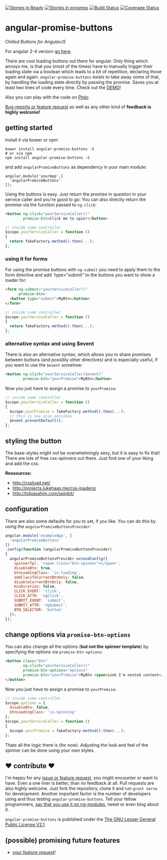 [![Stories in Ready](https://badge.waffle.io/johannesjo/angular-promise-buttons.svg?label=ready&title=Ready)](http://waffle.io/johannesjo/angular-promise-buttons)
[![Stories in progress](https://badge.waffle.io/johannesjo/angular-promise-buttons.svg?label=in%20progress&title=In%20Progress)](http://waffle.io/johannesjo/angular-promise-buttons)
[![Build Status](https://travis-ci.org/johannesjo/angular-promise-buttons.svg)](https://travis-ci.org/johannesjo/angular-promise-buttons?branch=master)
[![Coverage Status](https://coveralls.io/repos/johannesjo/angular-promise-buttons/badge.svg?branch=master)](https://coveralls.io/r/johannesjo/angular-promise-buttons?branch=master)

angular-promise-buttons
===========

*Chilled Buttons for AngularJS*

For angular 2-4 version [go here](https://github.com/johannesjo/angular2-promise-buttons).

There are cool loading buttons out there for angular. Only thing which annoys me, is that you (most of the times) have to manually trigger their loading state via a boolean which leads to a bit of repetition, declaring those again and again. ```angular-promise-buttons``` exists to take away some of that, by handling the loading state directly by passing the promise. Saves you at least two lines of code every time. Check out the [DEMO](http://johannesjo.github.io/angular-promise-buttons/#demo)!

Also you can play with the code on [Plnkr](http://plnkr.co/edit/yKrlohXVL15fRjTjZHBJ?p=preview).


[Bug-reports or feature request](https://github.com/johannesjo/angular-promise-buttons/issues) as well as any other kind of **feedback is highly welcome!**

## getting started

Install it via bower or npm
```
bower install angular-promise-buttons -S
# or via npm
npm install angular-promise-buttons -S
```
and add `angularPromiseButtons` as dependency in your main module:
```
angular.module('yourApp',[
  'angularPromiseButtons'
]);
```

Using the buttons is easy. Just return the promise in question in your service caller and you're good to go:
You can also directly return the promise via the function passed to `ng-click`:
```html
<button ng-click="yourServiceCaller()"
        promise-btn>Click me to spin!</button>
```

```javascript
// inside some controller
$scope.yourServiceCaller = function ()
{
  return fakeFactory.method().then(...);
};
```
### using it for forms
For using the promise buttons with `ng-submit` you need to apply them to the form directive and add `type="submit" to the buttons you want to show a loader for:
```html
<form ng-submit="yourServiceCaller()"
      promise-btn>
  <button type="submit">MyBtn</button>
</form>
```

```javascript
// inside some controller
$scope.yourServiceCaller = function ()
{
  return fakeFactory.method().then(...);
};
```

### alternative syntax and using $event
There is also an alternative syntax, which allows you to share promises between buttons (and possibly other directives) and is especially useful, if you want to use the `$event` somehow:
```html
<button ng-click="yourServiceCaller($event)"
        promise-btn="yourPromise">MyBtn</button>
```
Now you just have to assign a promise to ```yourPromise```:
```javascript
// inside some controller
$scope.yourServiceCaller = function ()
{
  $scope.yourPromise = fakeFactory.method().then(...);
  // this is now also possible
  $event.preventDefault();
};
```



## styling the button
The base-styles might not be overwhelmingly sexy, but it is easy to fix that! There are lots of free css-spinners out there. Just find one of your liking and add the css.

**Ressources:**
* http://cssload.net/
* http://projects.lukehaas.me/css-loaders/
* http://tobiasahlin.com/spinkit/


## configuration
There are also some defaults for you to set, if you like. You can do this by using the ```angularPromiseButtonsProvider```:
```javascript
angular.module('exampleApp', [
  'angularPromiseButtons'
])
.config(function (angularPromiseButtonsProvider)
{
  angularPromiseButtonsProvider.extendConfig({
    spinnerTpl: '<span class="btn-spinner"></span>',
    disableBtn: true,
    btnLoadingClass: 'is-loading',
    addClassToCurrentBtnOnly: false,
    disableCurrentBtnOnly: false,
    minDuration: false,
    CLICK_EVENT: 'click',
    CLICK_ATTR: 'ngClick',
    SUBMIT_EVENT: 'submit',
    SUBMIT_ATTR: 'ngSubmit',
    BTN_SELECTOR: 'button'
  });
});
```

## change options via `promise-btn-options`
You can also change all the options (**but not the spinner template**) by specifying the options via `promise-btn-options`:
```html
<button class="btn"
        ng-click="yourServiceCaller()"
        promise-btn-options="options"
        promise-btn="yourPromise">MyBtn <span>Look I'm nested content</span>
</button>
```
Now you just have to assign a promise to ```yourPromise```:
```javascript
// inside some controller
$scope.options = {
  disableBtn: false,
  btnLoadingClass: 'is-spinning'
};
$scope.yourServiceCaller = function ()
{
  $scope.yourPromise = fakeFactory.method().then(...);
};
```

Thats all the logic there is (for now). Adjusting the look and feel of the spinner can be done using your own styles.


## ❤ contribute ❤
I'm happy for any [issue or feature request](https://github.com/johannesjo/angular-promise-buttons/issues), you might encounter or want to have. Even a one liner is better, than no feedback at all. Pull requests are also highly welcome. Just fork the repository, clone it and run `grunt serve` for development. Another important factor is the number of developers using and thus testing `angular-promise-buttons`. Tell your fellow programmers, [say that you use it on ng-modules](http://ngmodules.org/modules/angular-promise-buttons), tweet or even blog about it.

`angular-promise-buttons` is published under the [The GNU Lesser General Public License V2.1](https://github.com/johannesjo/angular-promise-buttons/blob/master/LICENSE).

## (possible) promising future features
* [your feature request](https://github.com/johannesjo/angular-promise-buttons/issues)!
